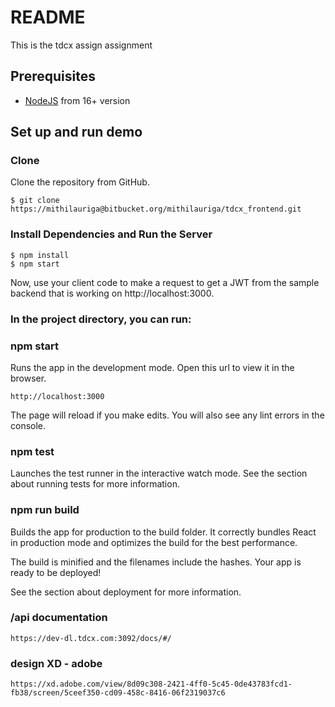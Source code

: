 # README #

This is the tdcx assign assignment

## Prerequisites

- [NodeJS](https://nodejs.org) from 16+ version

## Set up and run demo

### Clone

Clone the repository from GitHub.

```
$ git clone https://mithilauriga@bitbucket.org/mithilauriga/tdcx_frontend.git
```

### Install Dependencies and Run the Server

```
$ npm install
$ npm start
```
Now, use your client code to make a request to get a JWT from the sample backend that is working on http://localhost:3000.


### In the project directory, you can run: ###

### npm start ###
Runs the app in the development mode.
Open this url to view it in the browser.

```
http://localhost:3000
```

The page will reload if you make edits.
You will also see any lint errors in the console.

### npm test ###
Launches the test runner in the interactive watch mode.
See the section about running tests for more information.

### npm run build ###
Builds the app for production to the build folder.
It correctly bundles React in production mode and optimizes the build for the best performance.

The build is minified and the filenames include the hashes.
Your app is ready to be deployed!

See the section about deployment for more information.


### /api documentation

```
https://dev-dl.tdcx.com:3092/docs/#/

```

### design XD - adobe

```
https://xd.adobe.com/view/8d09c308-2421-4ff0-5c45-0de43783fcd1-fb38/screen/5ceef350-cd09-458c-8416-06f2319037c6

```